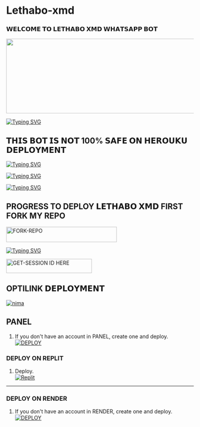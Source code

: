 # Lethabo-xmd
### 𝗪𝗘𝗟𝗖𝗢𝗠𝗘 𝗧𝗢 𝗟𝗘𝗧𝗛𝗔𝗕𝗢 𝗫𝗠𝗗 𝗪𝗛𝗔𝗧𝗦𝗔𝗣𝗣 𝗕𝗢𝗧
<p align="centre"><img src="https://files.catbox.moe/cmem9s.jpg" width="600" height="200" />


[![Typing SVG](https://readme-typing-svg.herokuapp.com?font=Rockstar-ExtraBold&size=30&pause=1000&color=red&center=true&vCenter=true&width=350&height=50&lines=𝗟𝗘𝗧𝗛𝗔𝗕𝗢+𝗫𝗠𝗗+𝗕𝗢𝗧+♡)](https://git.io/typing-svg)


## 𝗧𝗛𝗜𝗦 𝗕𝗢𝗧 𝗜𝗦 𝗡𝗢𝗧 100% 𝗦𝗔𝗙𝗘 𝗢𝗡 𝗛𝗘𝗥𝗢𝗨𝗞𝗨 𝗗𝗘𝗣𝗟𝗢𝗬𝗠𝗘𝗡𝗧
[![Typing SVG](https://readme-typing-svg.herokuapp.com?font=Rockstar-ExtraBold&size=30&pause=1000&color=red&center=true&vCenter=true&width=815&height=60&lines=★+✚+✚+✚+✚+✚+✚+✚+✚+✚+✚+✜+✜+✚+✚+✚+✚)](https://git.io/typing-svg) 

[![Typing SVG](https://readme-typing-svg.herokuapp.com?font=Rockstar-ExtraBold&size=30&pause=1000&color=red&center=true&vCenter=true&width=815&height=60&lines=𒆜+∰+🎼+𝄞+≣+⫸+★)](https://git.io/typing-svg) 




[![Typing SVG](https://readme-typing-svg.herokuapp.com?font=Rockstar-ExtraBold&size=30&pause=1000&color=red&center=true&vCenter=true&width=815&height=60&lines=𝗟𝗘𝗧𝗛𝗔𝗕𝗢+𝗫𝗠𝗗+𝗕𝗢𝗧`+𝗖𝗥𝗘𝗔𝗧𝗘𝗗+𝗕𝗬+𝗖𝗝𝗔𝗬)](https://git.io/typing-svg) 

## PROGRESS TO DEPLOY 𝗟𝗘𝗧𝗛𝗔𝗕𝗢 𝗫𝗠𝗗 FIRST FORK MY REPO
<a href="https://github.com/cjay-ke/Lethabo-xmd/fork"><img title="FORK-REPO" src="https://img.shields.io/badge/FORK-REPO-h?color=red&style=for-the-badge&logo=tesla" width="297" height="40.45"/></a></p>

[![Typing SVG](https://readme-typing-svg.herokuapp.com?font=Rockstar-ExtraBold&size=30&pause=1000&color=red&center=true&vCenter=true&width=815&height=60&lines=GET+SESSION+FOR`𝗟𝗘𝗧𝗛𝗔𝗕𝗢+𝗫𝗠𝗗+𝗕𝗢𝗧)](https://git.io/typing-svg) 

   
<a href="https://james-xtech-session-generator.onrender.com"><img title="GET-SESSION ID HERE" src="https://img.shields.io/badge/GET-SESSION ID HERE-h?color=green&style=for-the-badge&logo=nike" width="230" height="38.45"/></a></p>

 ## OPTILINK 𝗗𝗘𝗣𝗟𝗢𝗬𝗠𝗘𝗡𝗧
  [![nima](https://img.shields.io/badge/DEPLOYONOPTLINK-430098?style=for-the-badge&logo=Discord&logoColor=white&buttcode=1n2i3m4a)](https://optiklink.com/index?template=https://github.com/cjay-ke/Lethabo-xmd)
## PANEL
  1. If you don't have an account in PANEL, create one and deploy.
    <br>
    <a href='https://bot-hosting.net/?aff=1301164198578880692' target="_blank"><img alt='DEPLOY' src='https://img.shields.io/badge/-DEPLOY-green?style=for-the-badge&logo=bot-hosting.net&logoColor=white'/></a>

### DEPLOY ON REPLIT
1. Deploy.
    <br>
    <a href='https://github.com/cjay-ke/Lethabo-xmd' target="_blank"><img alt='Replit' src='https://img.shields.io/badge/-Deploy-red?style=for-the-badge&logo=replit&logoColor=pink'/></a>

-------
  
### DEPLOY ON RENDER

1. If you don't have an account in RENDER, create one and deploy.
    <br>
    <a href='https://dashboard.render.com/select-repo?type=web' target="_blank"><img alt='DEPLOY' src='https://img.shields.io/badge/-DEPLOY-black?style=for-the-badge&logo=render&logoColor=pink'/></a>
    
